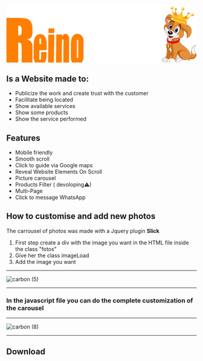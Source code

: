 <img class="logo" align="center" src="./IMG/reinoAnimalLogo.png"> 

## Is a Website made to: 
- Publicize the work and create trust with the customer
- Facilitate being located
- Show available services
- Show some products
- Show the service performed


## Features

- Mobile friendly
- Smooth scroll
- Click to guide via Google maps 
- Reveal Website Elements On Scroll
- Picture carousel
- Products Filter ( devoloping⚠)
- Multi-Page
- Click to message WhatsApp 

## How to customise and add new photos
The carrousel of photos was made with a Jquery plugin **Slick**

1. First step create a div with the image you want in the HTML file inside the class "fotos" 
1. Give her the class imageLoad
1. Add the image you want

---

![carbon (5)](https://user-images.githubusercontent.com/60366579/169146247-ce11402e-a23c-4942-b18a-4fddad15584b.png)

---

### In the javascript file you can do the complete customization of the carousel

---

![carbon (8)](https://user-images.githubusercontent.com/60366579/169146578-7fa4b36a-27b3-4e6f-83d4-01cab7407c9b.png)

---
## Download



